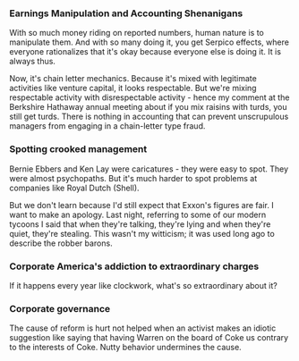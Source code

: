 ### Earnings Manipulation and Accounting Shenanigans
With so much money riding on reported numbers, human nature is to manipulate them. And with so many doing it, you get Serpico effects, where everyone rationalizes that it's okay because everyone else is doing it. It is always thus.

Now, it's chain letter mechanics. Because it's mixed with legitimate activities like venture capital, it looks respectable. But we're mixing respectable activity with disrespectable activity - hence my comment at the Berkshire Hathaway annual meeting about if you mix raisins with turds, you still get turds. There is nothing in accounting that can prevent unscrupulous managers from engaging in a chain-letter type fraud.

### Spotting crooked management
Bernie Ebbers and Ken Lay were caricatures - they were easy to spot. They were almost psychopaths. But it's much harder to spot problems at companies like Royal Dutch (Shell).

But we don't learn because I'd still expect that Exxon's figures are fair. 
I want to make an apology. Last night, referring to some of our modern tycoons I said that when they're talking, they're lying and when they're quiet, they're stealing. This wasn't my witticism; it was used long ago to describe the robber barons.

### Corporate America's addiction to extraordinary charges
If it happens every year like clockwork, what's so extraordinary about it?

### Corporate governance
The cause of reform is hurt not helped when an activist makes an idiotic suggestion like saying that having Warren on the board of Coke us contrary to the interests of Coke. Nutty behavior undermines the cause.